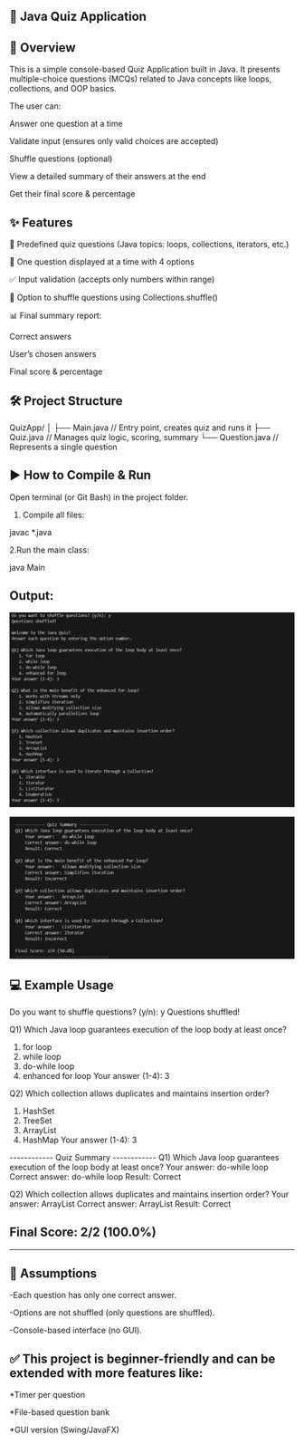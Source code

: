 ## 📘 Java Quiz Application
## 📌 Overview

This is a simple console-based Quiz Application built in Java.
It presents multiple-choice questions (MCQs) related to Java concepts like loops, collections, and OOP basics.

The user can:

Answer one question at a time

Validate input (ensures only valid choices are accepted)

Shuffle questions (optional)

View a detailed summary of their answers at the end

Get their final score & percentage

## ✨ Features

📑 Predefined quiz questions (Java topics: loops, collections, iterators, etc.)

🎯 One question displayed at a time with 4 options

✅ Input validation (accepts only numbers within range)

🔀 Option to shuffle questions using Collections.shuffle()

📊 Final summary report:

Correct answers

User’s chosen answers

Final score & percentage

## 🛠️ Project Structure
QuizApp/
│
├── Main.java        // Entry point, creates quiz and runs it
├── Quiz.java        // Manages quiz logic, scoring, summary
└── Question.java    // Represents a single question

## ▶️ How to Compile & Run

Open terminal (or Git Bash) in the project folder.

1. Compile all files:

javac *.java


2.Run the main class:

java Main


## Output:

![alt text](<Screenshot 2025-10-03 150513.png>)

![alt text](<Screenshot 2025-10-03 150529.png>)

## 💻 Example Usage
Do you want to shuffle questions? (y/n): y
Questions shuffled!

Q1) Which Java loop guarantees execution of the loop body at least once?
   1. for loop
   2. while loop
   3. do-while loop
   4. enhanced for loop
Your answer (1-4): 3

Q2) Which collection allows duplicates and maintains insertion order?
   1. HashSet
   2. TreeSet
   3. ArrayList
   4. HashMap
Your answer (1-4): 3

------------ Quiz Summary ------------
Q1) Which Java loop guarantees execution of the loop body at least once?
    Your answer: do-while loop
    Correct answer: do-while loop
    Result: Correct

Q2) Which collection allows duplicates and maintains insertion order?
    Your answer: ArrayList
    Correct answer: ArrayList
    Result: Correct

## Final Score: 2/2 (100.0%)
--------------------------------------


## 📝 Assumptions

-Each question has only one correct answer.

-Options are not shuffled (only questions are shuffled).

-Console-based interface (no GUI).

## ✅ This project is beginner-friendly and can be extended with more features like:

*Timer per question

*File-based question bank

*GUI version (Swing/JavaFX)
